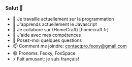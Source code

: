 ### Salut 👋

- 🔭 Je travaille actuellement sur la programmation
- 🌱 J'apprends actuellement le Javascript
- 👯 Je collabore sur (HomeCraft) [homecraft.fr]
- 🤔 J'aide avec mes compétences
- 💬 Posez-moi quelques questions
- 📫 Comment me joindre: contactpro.feoxy@gmail.com
- 😄 Pronoms: Feoxy, FoxSpace
- ⚡ Fait amusant: je suis français!

